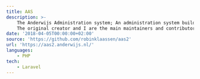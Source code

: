 ```yaml
---
title: AAS
description: >-
    The Anderwijs Administration system; An administration system build for and with an association. 
    The original creator and I are the main maintainers and contributors to the project.
date: '2018-04-05T00:00:00+02:00'
source: 'https://github.com/robinklaassen/aas2'
url: 'https://aas2.anderwijs.nl/'
languages:
    - PHP
tech:
    - Laravel
---
```

